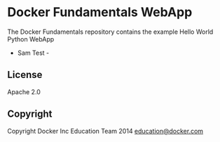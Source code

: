 Docker Fundamentals WebApp
==========================

The Docker Fundamentals repository contains the example Hello World Python WebApp
 - Sam Test -

## License

Apache 2.0

## Copyright

Copyright Docker Inc Education Team 2014 <education@docker.com>
